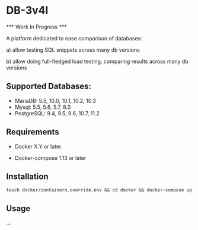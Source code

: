 DB-3v4l
=======

*** Work In Progress ***

A platform dedicated to ease comparison of databases:

a) allow testing SQL snippets across many db versions

b) allow doing full-fledged load testing, comparing results across many db versions


## Supported Databases:

* MariaDB: 5.5, 10.0, 10.1, 10.2, 10.3
* Mysql: 5.5, 5.6, 5.7, 8.0
* PostgreSQL: 9.4, 9.5, 9.6, 10.7, 11.2


## Requirements

* Docker X.Y or later.

* Docker-compose 1.13 or later


## Installation

    touch docker/containers.override.env && cd docker && docker-compose up

## Usage

...
